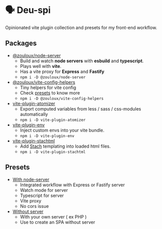 
# 🗣️ Deu-spi

Opinionated vite plugin collection and presets for my front-end workflow.

## Packages

- [@zouloux/node-server](./packages/node-server)
  - Build and watch **node servers** with **esbuild** and **typescript**.
  - Plays well with **vite**.
  - Has a vite proxy for **Express** and **Fastify**
  - `npm i -D @zouloux/node-server`
- [@zouloux/vite-config-helpers](./packages/node-server)
  - Tiny helpers for vite config
  - Check [presets](./presets) to know more
  - `npm i -D @zouloux/vite-config-helpers`
- [vite-plugin-atomizer](./packages/vite-plugin-atomizer)
  - Export computed variables from less / sass / css-modules automatically
  - `npm i -D vite-plugin-atomizer`
- [vite-plugin-env](./packages/vite-plugin-env)
  - Inject custom envs into your vite bundle.
  - `npm i -D vite-plugin-env`
- [vite-plugin-stachtml](./packages/vite-plugin-stachtml)
  - Add [Stach](https://github.com/zouloux/stach) templating into loaded html files.
  - `npm i -D vite-plugin-stachtml`


## Presets

- [With node-server](./presets/node-server)
  - Integrated workflow with Express or Fastify server
  - Watch mode for server
  - Typescript for server
  - Vite proxy
  - No cors issue
- [Without server](./presets/without-server)
  - With your own server ( ex PHP )
  - Use to create an SPA without server
